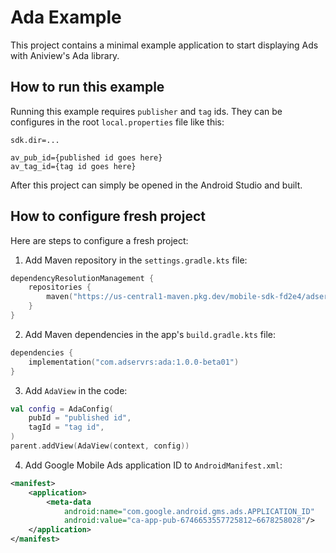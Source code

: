 # Ada Example

This project contains a minimal example application to start displaying Ads with Aniview's Ada library.


## How to run this example
Running this example requires `publisher` and `tag` ids.
They can be configures in the root `local.properties` file like this:

```properties
sdk.dir=...

av_pub_id={published id goes here}
av_tag_id={tag id goes here}
```

After this project can simply be opened in the Android Studio and built.


## How to configure fresh project
Here are steps to configure a fresh project:

1. Add Maven repository in the `settings.gradle.kts` file:
```kts
dependencyResolutionManagement {
    repositories {
        maven("https://us-central1-maven.pkg.dev/mobile-sdk-fd2e4/adservr-maven")
    }
}
```

2. Add Maven dependencies in the app's `build.gradle.kts` file:
```kts
dependencies {
    implementation("com.adservrs:ada:1.0.0-beta01")
}
```

3. Add `AdaView` in the code:
```kotlin
val config = AdaConfig(
    pubId = "published id",
    tagId = "tag id",
)
parent.addView(AdaView(context, config))
```

4. Add Google Mobile Ads application ID to `AndroidManifest.xml`:
```xml
<manifest>
    <application>
        <meta-data
            android:name="com.google.android.gms.ads.APPLICATION_ID"
            android:value="ca-app-pub-6746653557725812~6678258028"/>
    </application>
</manifest>
```
